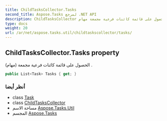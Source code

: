 ```yaml
---
title: ChildTasksCollector.Tasks
second_title: Aspose.Tasks لمرجع .NET API
description: ChildTasksCollector ملكية. الحصول على قائمة كائنات فرعية مجمعة مهام .
type: docs
weight: 20
url: /ar/net/aspose.tasks.util/childtaskscollector/tasks/
---
```

## ChildTasksCollector.Tasks property

الحصول على قائمة كائنات فرعية مجمعة (مهام) .

```csharp
public List<Task> Tasks { get; }
```

### أنظر أيضا

* class [Task](../../../aspose.tasks/task/)
* class [ChildTasksCollector](../)
* مساحة الاسم [Aspose.Tasks.Util](../../childtaskscollector/)
* المجسم [Aspose.Tasks](../../../)



